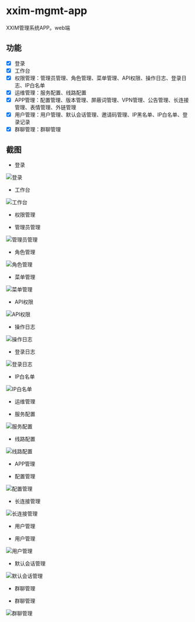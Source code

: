 # xxim-mgmt-app

XXIM管理系统APP。web端

## 功能

- [x] 登录
- [x] 工作台
- [x] 权限管理：管理员管理、角色管理、菜单管理、API权限、操作日志、登录日志、IP白名单
- [x] 运维管理：服务配置、线路配置
- [x] APP管理：配置管理、版本管理、屏蔽词管理、VPN管理、公告管理、长连接管理、表情管理、外链管理
- [x] 用户管理：用户管理、默认会话管理、邀请码管理、IP黑名单、IP白名单、登录记录
- [x] 群聊管理：群聊管理

## 截图

- 登录

![登录](docs/images/login.png)

- 工作台

![工作台](docs/images/dashboard.png)

- 权限管理

- 管理员管理

![管理员管理](docs/images/admin.png)

- 角色管理

![角色管理](docs/images/role.png)

- 菜单管理

![菜单管理](docs/images/menu.png)

- API权限

![API权限](docs/images/api.png)

- 操作日志

![操作日志](docs/images/operationlog.png)

- 登录日志

![登录日志](docs/images/loginlog.png)

- IP白名单

![IP白名单](docs/images/ipwhitelist.png)

- 运维管理

- 服务配置

![服务配置](docs/images/devopsconfig.png)

- 线路配置

![线路配置](docs/images/devopsline.png)

- APP管理

- 配置管理

![配置管理](docs/images/appconfig.png)

- 长连接管理

![长连接管理](docs/images/connection.png)

- 用户管理

- 用户管理

![用户管理](docs/images/user.png)

- 默认会话管理

![默认会话管理](docs/images/defaultconv.png)

- 群聊管理

- 群聊管理

![群聊管理](docs/images/group.png)